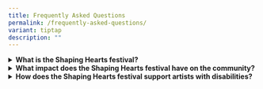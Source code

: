 ```yaml
---
title: Frequently Asked Questions
permalink: /frequently-asked-questions/
variant: tiptap
description: ""
---
```

<div data-type="detailGroup" class="isomer-accordion isomer-accordion-white">
<details class="isomer-details">
<summary><strong>What is the Shaping Hearts festival?</strong>
</summary>
<div data-type="detailsContent" class="isomer-details-content">
<p>Shaping Hearts is Singapore's largest inclusive arts festival organized
by the North East Community Development Council (NE CDC). It celebrates
the talents of artists with disabilities through art exhibitions, live
performances, and an art marketplace, promoting inclusivity and raising
awareness about the special needs community.</p>
</div>
</details>
<details class="isomer-details">
<summary><strong>What impact does the Shaping Hearts festival have on the community?</strong>
</summary>
<div data-type="detailsContent" class="isomer-details-content">
<p>The Shaping Hearts festival promotes inclusivity and awareness for the
special needs community, supports differently-abled artists financially
and socially, and encourages community engagement and compassion through
art, creating a more cohesive and supportive society.</p>
</div>
</details>
<details class="isomer-details">
<summary><strong>How does the Shaping Hearts festival support artists with disabilities?</strong>
</summary>
<div data-type="detailsContent" class="isomer-details-content">
<p>The Shaping Hearts festival supports artists with disabilities by providing
a platform for them to showcase their talents through art exhibitions and
performances. It raises awareness and funds through the sale of artwork,
with proceeds going directly to the artists and their supporting social
service agencies, helping them gain financial stability and recognition
for their work.</p>
</div>
</details>
</div>
<p></p>